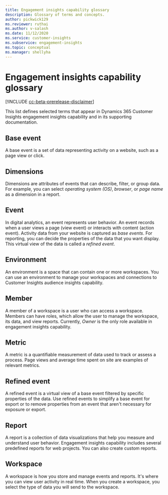 ```yaml
---
title: Engagement insights capability glossary
description: Glossary of terms and concepts.
author: pickwick129
ms.reviewer: ruthai
ms.author: v-salash
ms.date: 11/12/2020
ms.service: customer-insights
ms.subservice: engagement-insights 
ms.topic: conceptual
ms.manager: shellyha
---
```


# Engagement insights capability glossary

[!INCLUDE [cc-beta-prerelease-disclaimer](includes/cc-beta-prerelease-disclaimer.md)]

This list defines selected terms that appear in Dynamics 365 Customer Insights engagement insights capability and in its supporting documentation.

## Base event

A base event is a set of data representing activity on a website, such as a page view or click. 

## Dimensions

Dimensions are attributes of events that can describe, filter, or group data. For example, you can select *operating system (OS)*, *browser*, or *page name* as a dimension in a report.

## Event

In digital analytics, an event represents user behavior. An event records when a user views a page (view event) or interacts with content (action event). Activity data from your website is captured as *base events*. For reporting, you can decide the properties of the data that you want display. This virtual view of the data is called a *refined event*. 

## Environment

 An environment is a space that can contain one or more workspaces. You can use an environment to manage your workspaces and connections to Customer Insights audience insights capability.

## Member

A member of a workspace is a user who can access a workspace. Members can have roles, which allow the user to manage the workspace, its data, and view reports. Currently, *Owner* is the only role available in engagement insights capability.

## Metric

A metric is a quantifiable measurement of data used to track or assess a process. Page views and average time spent on site are examples of relevant metrics.

## Refined event

A refined event is a virtual view of a base event filtered by specific properties of the data. Use refined events to simplify a base event for export or to remove properties from an event that aren't necessary for exposure or export.

## Report

A report is a collection of data visualizations that help you measure and understand user behavior. Engagement insights capability includes several predefined reports for web projects. You can also create custom reports. 

## Workspace

A workspace is how you store and manage events and reports. It's where you can view user activity in real time. When you create a workspace, you select the type of data you will send to the workspace.
